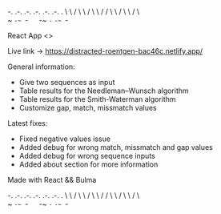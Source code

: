 -. .-.   .-. .-.   .-. .-.   .
  \   \ /   \   \ /   \   \ /
 / \   \   / \   \   / \   \
~   `-~ `-`   `-~ `-`   `-~ `-

React App <<Sequence Alignment>> 

Live link -> https://distracted-roentgen-bac46c.netlify.app/

General information:
- Give two sequences as input
- Table results for the Needleman–Wunsch algorithm
- Table results for the Smith-Waterman algorithm
- Customize gap, match, missmatch values


Latest fixes:
- Fixed negative values issue
- Added debug for wrong match, missmatch and gap values
- Added debug for wrong sequence inputs
- Added about section for more information

Made with React && Bulma

-. .-.   .-. .-.   .-. .-.   .
  \   \ /   \   \ /   \   \ /
 / \   \   / \   \   / \   \
~   `-~ `-`   `-~ `-`   `-~ `-
